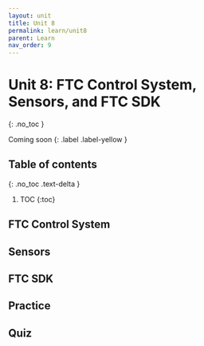 ```yaml
---
layout: unit
title: Unit 8
permalink: learn/unit8
parent: Learn
nav_order: 9
---
```


# Unit 8: FTC Control System, Sensors, and FTC SDK
{: .no_toc }

Coming soon
{: .label .label-yellow }

## Table of contents
{: .no_toc .text-delta }

1. TOC
{:toc}

## FTC Control System

## Sensors

## FTC SDK

## Practice

## Quiz
